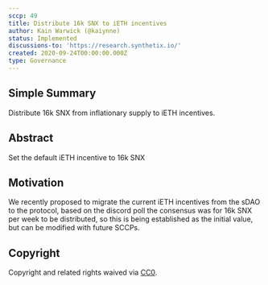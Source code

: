 ```yaml
---
sccp: 49
title: Distribute 16k SNX to iETH incentives
author: Kain Warwick (@kaiynne)
status: Implemented
discussions-to: 'https://research.synthetix.io/'
created: 2020-09-24T00:00:00.000Z
type: Governance
---
```


## Simple Summary

Distribute 16k SNX from inflationary supply to iETH incentives.

## Abstract

<!--A short (~200 word) description of the variable change proposed.-->

Set the default iETH incentive to 16k SNX

## Motivation

We recently proposed to migrate the current iETH incentives from the sDAO to the protocol, based on the discord poll the consensus was for 16k SNX per week to be distributed, so this is being established as the initial value, but can be modified with future SCCPs.

## Copyright

Copyright and related rights waived via [CC0](https://creativecommons.org/publicdomain/zero/1.0/).
